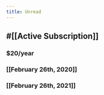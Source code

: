 ```yaml
---
title: Unread
---
```


## #[[Active Subscription]]
### $20/year

### [[February 26th, 2020]]

### [[February 26th, 2021]]
